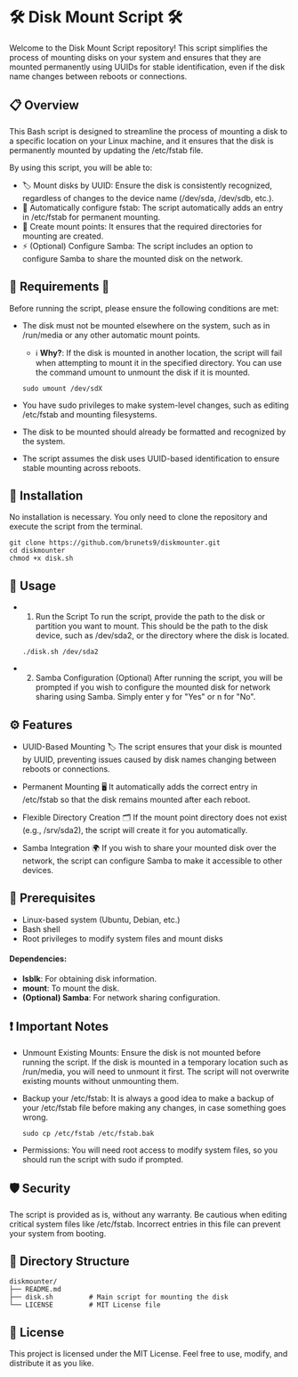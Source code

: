 # 🛠️ Disk Mount Script 🛠️
Welcome to the Disk Mount Script repository! This script simplifies the process of mounting disks on your system and ensures that they are mounted permanently using UUIDs for stable identification, even if the disk name changes between reboots or connections.

## 📋 Overview
This Bash script is designed to streamline the process of mounting a disk to a specific location on your Linux machine, and it ensures that the disk is permanently mounted by updating the /etc/fstab file.

By using this script, you will be able to:

- 🏷️ Mount disks by UUID: Ensure the disk is consistently recognized, regardless of changes to the device name (/dev/sda, /dev/sdb, etc.).
- 🔄 Automatically configure fstab: The script automatically adds an entry in /etc/fstab for permanent mounting.
- 📁 Create mount points: It ensures that the required directories for mounting are created.
- ⚡ (Optional) Configure Samba: The script includes an option to configure Samba to share the mounted disk on the network.
## 🚨 Requirements 🚨
Before running the script, please ensure the following conditions are met:

- The disk must not be mounted elsewhere on the system, such as in /run/media or any other automatic mount points.

    - ℹ️ **Why?**: If the disk is mounted in another location, the script will fail when attempting to mount it in the specified directory. You can use the command umount to unmount the disk if it is mounted.
    ```bash=
    sudo umount /dev/sdX
    ```
- You have sudo privileges to make system-level changes, such as editing /etc/fstab and mounting filesystems.

- The disk to be mounted should already be formatted and recognized by the system.

- The script assumes the disk uses UUID-based identification to ensure stable mounting across reboots.

## 🧩 Installation
No installation is necessary. You only need to clone the repository and execute the script from the terminal.

```bash=
git clone https://github.com/brunets9/diskmounter.git
cd diskmounter
chmod +x disk.sh
```
## 🚀 Usage
- 1. Run the Script
To run the script, provide the path to the disk or partition you want to mount. This should be the path to the disk device, such as /dev/sda2, or the directory where the disk is located.
    ```bash=
    ./disk.sh /dev/sda2
    ```
- 2. Samba Configuration (Optional)
After running the script, you will be prompted if you wish to configure the mounted disk for network sharing using Samba. Simply enter y for "Yes" or n for "No".

## ⚙️ Features
- UUID-Based Mounting 🏷️
The script ensures that your disk is mounted by UUID, preventing issues caused by disk names changing between reboots or connections.

- Permanent Mounting 🖥️
It automatically adds the correct entry in /etc/fstab so that the disk remains mounted after each reboot.

- Flexible Directory Creation 🗂️
If the mount point directory does not exist (e.g., /srv/sda2), the script will create it for you automatically.

- Samba Integration 🌍
If you wish to share your mounted disk over the network, the script can configure Samba to make it accessible to other devices.

## 🔧 Prerequisites
- Linux-based system (Ubuntu, Debian, etc.)
- Bash shell
- Root privileges to modify system files and mount disks
#### Dependencies:
- **lsblk**: For obtaining disk information.
- **mount**: To mount the disk.
- **(Optional) Samba**: For network sharing configuration.
## ❗ Important Notes
- Unmount Existing Mounts:
Ensure the disk is not mounted before running the script. If the disk is mounted in a temporary location such as /run/media, you will need to unmount it first. The script will not overwrite existing mounts without unmounting them.

- Backup your /etc/fstab:
It is always a good idea to make a backup of your /etc/fstab file before making any changes, in case something goes wrong.

    ```bash=
    sudo cp /etc/fstab /etc/fstab.bak
    ```
- Permissions:
You will need root access to modify system files, so you should run the script with sudo if prompted.

## 🛡️ Security
The script is provided as is, without any warranty. Be cautious when editing critical system files like /etc/fstab. Incorrect entries in this file can prevent your system from booting.

## 📂 Directory Structure
```bash=
diskmounter/
├── README.md
├── disk.sh         # Main script for mounting the disk
└── LICENSE         # MIT License file
```
## 📝 License
This project is licensed under the MIT License. Feel free to use, modify, and distribute it as you like.

